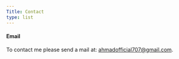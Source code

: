 ```yaml
---
Title: Contact
type: list
---
```



#### Email
To contact me please send a mail at: ahmadofficial707@gmail.com.





